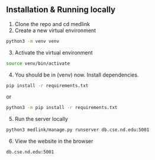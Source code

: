## Installation & Running locally

1. Clone the repo and cd medlink
2. Create a new virtual environment

```bash
python3 -m venv venv
```
3. Activate the virtual environment

```bash
source venv/bin/activate
```
4. You should be in (venv) now. Install dependencies.
```bash
pip install -r requirements.txt
```
or 
```bash
python3 -m pip install -r requirements.txt
```
5. Run the server locally
```bash
python3 medlink/manage.py runserver db.cse.nd.edu:5001
```
6. View the website in the browser
```bash
db.cse.nd.edu:5001
```
